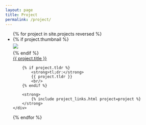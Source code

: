 ```yaml
---
layout: page
title: Project
permalink: /project/
---
```


<ul id="archive">
{% for project in site.projects reversed %}
<li class="archiveposturl" style="background: transparent">
<div class="project-container">
    {% if project.thumbnail %}
    <div class="thumbnail">
      <div class="center-cropped" style="margin-top:5px;margin-bottom:5px;background-image: url('{{ project.thumbnail | prepend: site.baseurl }}');">
        <img src="{{ project.thumbnail | prepend: site.baseurl }}"/>
      </div>
    </div>
    {% endif %}
    <div class="content">
        <span><a href="
            {% if project.slides contains '://' %}
              {{ project.slides }} 
            {% else %}
              {{ project.slides | prepend: site.baseurl }} 
            {% endif %}">{{ project.title }}</a>
        </span><br>

        {% if project.tldr %}
            <strong>tl;dr:</strong> 
            {{ project.tldr }}
            <br/>
        {% endif %}

        <strong>
            {% include project_links.html project=project %}
        </strong>
    </div>
</div>
</li>
{% endfor %}
</ul>
